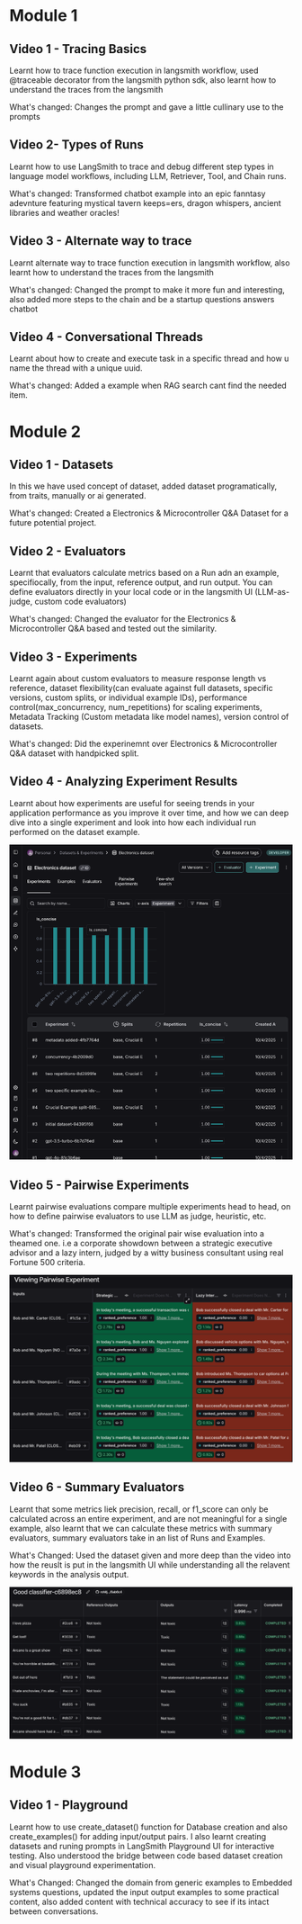 # Module 1

## Video 1 - Tracing Basics

Learnt how to trace function execution in langsmith workflow, used @traceable decorator from the langsmith python sdk, also learnt how to understand the traces from the langsmith

What's changed: Changes the prompt and gave a little cullinary use to the prompts

## Video 2- Types of Runs

Learnt how to use LangSmith to trace and debug different step types in language model workflows, including LLM, Retriever, Tool, and Chain runs.

What's changed: Transformed chatbot example into an epic fanntasy adevnture featuring mystical tavern keeps=ers, dragon whispers, ancient libraries and weather oracles!

## Video 3 - Alternate way to trace

Learnt alternate way to trace function execution in langsmith workflow, also learnt how to understand the traces from the langsmith

What's changed: Changed the prompt to make it more fun and interesting, also added more steps to the chain and be a startup questions answers chatbot

## Video 4 - Conversational Threads

Learnt about how to create and execute task in a specific thread and how u name the thread with a unique uuid.

What's changed: Added a example when RAG search cant find the needed item.

# Module 2

## Video 1 - Datasets

In this we have used concept of dataset, added dataset programatically, from traits, manually or ai generated.

What's changed: Created a Electronics & Microcontroller Q&A Dataset for a future potential project.

## Video 2 - Evaluators

Learnt that evaluators calculate metrics based on a Run adn an example, specifiocally, from the input, reference output, and run output. You can define evaluators directly in your local code or in the langsmith UI (LLM-as-judge, custom code evaluators)

What's changed: Changed the evaluator for the Electronics & Microcontroller Q&A based and tested out the similarity.

## Video 3 - Experiments

Learnt again about custom evaluators to measure response length vs reference, dataset flexibility(can evaluate against full datasets, specific versions, custom splits, or individual example IDs), performance control(max_concurrency, num_repetitions) for scaling experiments, Metadata Tracking (Custom metadata like model names), version control of datasets.

What's changed: Did the experinemnt over Electronics & Microcontroller Q&A dataset with handpicked split.

## Video 4 - Analyzing Experiment Results

Learnt about how experiments are useful for seeing trends in your application performance as you improve it over time, and how we can deep dive into a single experiment and look into how each individual run performed on the dataset example.

![1759590132756](image/README/1759590132756.png)

## Video 5 - Pairwise Experiments

Learnt pairwise evaluations compare multiple experiments head to head, on how to define pairwise evaluators to use LLM as judge, heuristic, etc.

What's changed: Transformed the original pair wise evaluation into a theamed one. i.e a corporate showdown between a strategic executive advisor and a lazy intern, judged by a witty business consultant using real Fortune 500 criteria.

![1759591446995](image/README/1759591446995.png)

## Video 6 - Summary Evaluators

Learnt that some metrics liek precision, recall, or f1_score can only be calculated across an entire experiment, and are not meaningful for a single example, also learnt that we can calculate these metrics with summary evaluators, summary evaluators take in an list of Runs and Examples.

What's Changed: Used the dataset given and more deep than the video into how the reuslt is put in the langsmith UI while understanding all the relavent keywords in the analysis output.

![1759591934839](image/README/1759591934839.png)


# Module 3

## Video 1 - Playground

Learnt how to use create_dataset() function for Database creation and also create_examples() for adding input/output pairs. I also learnt creating datasets and runing prompts in LangSmith Playground UI for interactive testing. Also understood the bridge between code based dataset creation and visual playground experimentation.

What's Changed: Changed the domain from generic examples to Embedded systems questions, updated the input output examples to some practical content, also added content with technical accuracy to see if its intact between conversations.
